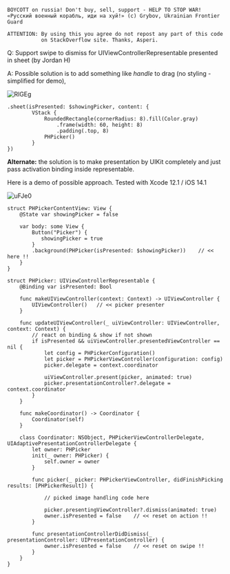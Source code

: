 ```
BOYCOTT on russia! Don't buy, sell, support - HELP TO STOP WAR!
«Русский военный корабль, иди на хуй!» (c) Grybov, Ukrainian Frontier Guard

ATTENTION: By using this you agree do not repost any part of this code
           on StackOverflow site. Thanks, Asperi.
```

Q: Support swipe to dismiss for UIViewControllerRepresentable presented in sheet (by Jordan H)

A: Possible solution is to add something like *handle* to drag (no styling - simplified for demo),

![RlGEg](https://user-images.githubusercontent.com/62171579/174424066-f1aac538-3dff-451f-8482-9ed093853475.png)


    .sheet(isPresented: $showingPicker, content: {
    		VStack {
    			RoundedRectangle(cornerRadius: 8).fill(Color.gray)
    				.frame(width: 60, height: 8)
    				.padding(.top, 8)
    			PHPicker()
    		}
    })


**Alternate:** the solution is to make presentation by UIKit completely and just pass activation binding inside representable.

Here is a demo of possible approach. Tested with Xcode 12.1 / iOS 14.1

![uFJe0](https://user-images.githubusercontent.com/62171579/174424071-5eded376-c9ea-4e2d-a1fe-710b71161605.gif)

```
struct PHPickerContentView: View {
    @State var showingPicker = false
    
    var body: some View {
        Button("Picker") {
           showingPicker = true
        }
        .background(PHPicker(isPresented: $showingPicker))    // << here !!
    }
}

struct PHPicker: UIViewControllerRepresentable {
	@Binding var isPresented: Bool

	func makeUIViewController(context: Context) -> UIViewController {
		UIViewController()   // << picker presenter
	}
	
	func updateUIViewController(_ uiViewController: UIViewController, context: Context) {
        // react on binding & show if not shown
		if isPresented && uiViewController.presentedViewController == nil {
			let config = PHPickerConfiguration()
			let picker = PHPickerViewController(configuration: config)
			picker.delegate = context.coordinator

			uiViewController.present(picker, animated: true)
			picker.presentationController?.delegate = context.coordinator
		}
	}
	
	func makeCoordinator() -> Coordinator {
		Coordinator(self)
	}
	
	class Coordinator: NSObject, PHPickerViewControllerDelegate, UIAdaptivePresentationControllerDelegate {
		let owner: PHPicker
		init(_ owner: PHPicker) {
			self.owner = owner
		}

		func picker(_ picker: PHPickerViewController, didFinishPicking results: [PHPickerResult]) {

            // picked image handling code here
		
			picker.presentingViewController?.dismiss(animated: true)
			owner.isPresented = false    // << reset on action !!
		}
		
		func presentationControllerDidDismiss(_ presentationController: UIPresentationController) {
			owner.isPresented = false    // << reset on swipe !!
		}
	}
}
```
